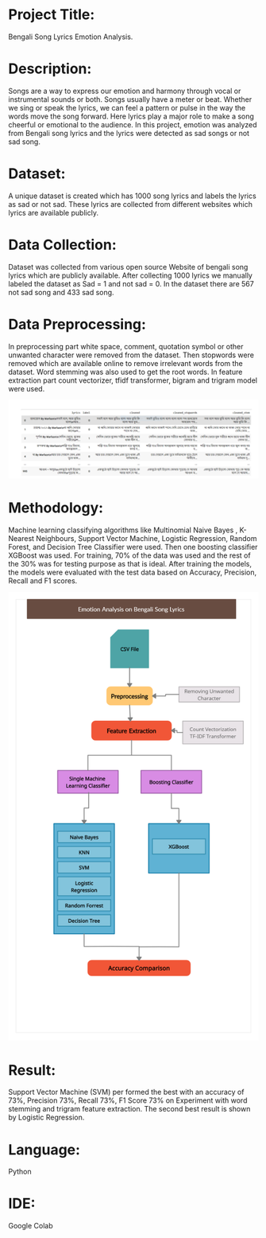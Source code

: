 # Project Title:
Bengali Song Lyrics Emotion Analysis.
# Description:
Songs are a way to express our emotion and harmony through vocal or instrumental sounds or both. Songs usually have a meter or beat. Whether we sing or speak the lyrics, we can feel a pattern or pulse in the way the words move the song forward. Here lyrics play a major role to make a song cheerful or emotional to the audience. In this project, emotion was analyzed from Bengali song lyrics and the lyrics were detected as sad songs or not sad song.

# Dataset:
A unique dataset is created which has 1000 song lyrics and labels the lyrics as sad or not sad. These lyrics are collected from different websites which lyrics are available publicly.
# Data Collection:
Dataset was collected from various open source Website of bengali song lyrics
which are publicly available. After collecting 1000 lyrics we manually labeled the dataset
as Sad = 1 and not sad = 0. In the dataset there are 567 not sad song and 433 sad song.
# Data Preprocessing:
In preprocessing part white space, comment, quotation symbol or other unwanted character were removed from the dataset.
Then stopwords were removed which are available online to remove irrelevant words from the
dataset.
Word stemming was also used to get the root words.
In feature extraction part count vectorizer, tfidf transformer, bigram and trigram
model were used.

![Preprocessing the dataset](Preprocessing.PNG)

# Methodology:
Machine learning classifying algorithms like Multinomial Naive Bayes , K-Nearest Neighbours, Support Vector Machine, Logistic Regression, Random Forest, and Decision Tree Classifier were used. Then one boosting classifier XGBoost was used.
For training, 70% of the data was used and the rest of the 30% was for testing
purpose as that is ideal. After training the models, the models were evaluated with the test
data based on Accuracy, Precision, Recall and F1 scores.

![Methodology](Methodology.png)

# Result:
Support Vector Machine (SVM) per formed the best with an accuracy of 73%, Precision 73%, Recall 73%, F1 Score 73% on Experiment with word stemming and trigram feature extraction. The second best result is shown by Logistic Regression.
# Language:
Python
# IDE:
Google Colab
